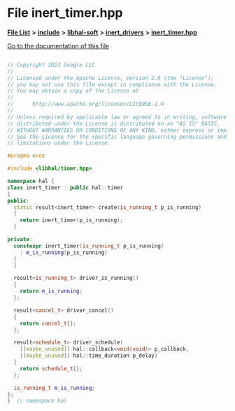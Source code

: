 

# File inert\_timer.hpp

[**File List**](files.md) **>** [**include**](dir_cba0faac6e93618a6e2539705915bd70.md) **>** [**libhal-soft**](dir_d4bad6877cf31bc2d39b696d7a305013.md) **>** [**inert\_drivers**](dir_140c0a66abe76384f84bfc7661372b14.md) **>** [**inert\_timer.hpp**](inert__timer_8hpp.md)

[Go to the documentation of this file](inert__timer_8hpp.md)

```C++

// Copyright 2023 Google LLC
//
// Licensed under the Apache License, Version 2.0 (the "License");
// you may not use this file except in compliance with the License.
// You may obtain a copy of the License at
//
//      http://www.apache.org/licenses/LICENSE-2.0
//
// Unless required by applicable law or agreed to in writing, software
// distributed under the License is distributed on an "AS IS" BASIS,
// WITHOUT WARRANTIES OR CONDITIONS OF ANY KIND, either express or implied.
// See the License for the specific language governing permissions and
// limitations under the License.

#pragma once

#include <libhal/timer.hpp>

namespace hal {
class inert_timer : public hal::timer
{
public:
  static result<inert_timer> create(is_running_t p_is_running)
  {
    return inert_timer(p_is_running);
  }

private:
  constexpr inert_timer(is_running_t p_is_running)
    : m_is_running(p_is_running)
  {
  }

  result<is_running_t> driver_is_running()
  {
    return m_is_running;
  };

  result<cancel_t> driver_cancel()
  {
    return cancel_t{};
  };

  result<schedule_t> driver_schedule(
    [[maybe_unused]] hal::callback<void(void)> p_callback,
    [[maybe_unused]] hal::time_duration p_delay)
  {
    return schedule_t{};
  };

  is_running_t m_is_running;
};
}  // namespace hal

```

